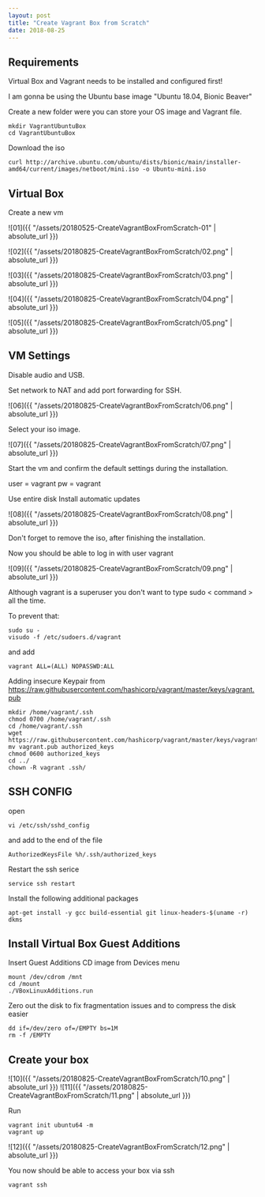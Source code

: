 ```yaml
---
layout: post
title: "Create Vagrant Box from Scratch"
date: 2018-08-25
---
```


## Requirements

Virtual Box and Vagrant needs to be installed and configured first!

I am gonna be using the Ubuntu base image "Ubuntu 18.04, Bionic Beaver"

Create a new folder were you can store your OS image and Vagrant file.


```
mkdir VagrantUbuntuBox
cd VagrantUbuntuBox
```
Download the iso

```
curl http://archive.ubuntu.com/ubuntu/dists/bionic/main/installer-amd64/current/images/netboot/mini.iso -o Ubuntu-mini.iso
```

## Virtual Box

Create a new vm

![01]({{ "/assets/20180525-CreateVagrantBoxFromScratch-01" | absolute_url }})

![02]({{ "/assets/20180825-CreateVagrantBoxFromScratch/02.png" | absolute_url }})

![03]({{ "/assets/20180825-CreateVagrantBoxFromScratch/03.png" | absolute_url }})

![04]({{ "/assets/20180825-CreateVagrantBoxFromScratch/04.png" | absolute_url }})

![05]({{ "/assets/20180825-CreateVagrantBoxFromScratch/05.png" | absolute_url }})


## VM Settings

Disable audio and USB.

Set network to NAT and add port forwarding for SSH.

![06]({{ "/assets/20180825-CreateVagrantBoxFromScratch/06.png" | absolute_url }})

Select your iso image.

![07]({{ "/assets/20180825-CreateVagrantBoxFromScratch/07.png" | absolute_url }})

Start the vm and confirm the default settings during the installation.

user = vagrant
pw = vagrant

Use entire disk
Install automatic updates

![08]({{ "/assets/20180825-CreateVagrantBoxFromScratch/08.png" | absolute_url }})

Don't forget to remove the iso, after finishing the installation.

Now you should be able to log in with user vagrant

![09]({{ "/assets/20180825-CreateVagrantBoxFromScratch/09.png" | absolute_url }})

Although vagrant is a superuser you don't want to type sudo < command > all the time.

To prevent that:

```
sudo su -
visudo -f /etc/sudoers.d/vagrant
```
and add
```
vagrant ALL=(ALL) NOPASSWD:ALL
```
Adding insecure Keypair from https://raw.githubusercontent.com/hashicorp/vagrant/master/keys/vagrant.pub

```
mkdir /home/vagrant/.ssh
chmod 0700 /home/vagrant/.ssh
cd /home/vagrant/.ssh
wget https://raw.githubusercontent.com/hashicorp/vagrant/master/keys/vagrant.pub
mv vagrant.pub authorized_keys
chmod 0600 authorized_keys
cd ../
chown -R vagrant .ssh/
```

## SSH CONFIG

open

```
vi /etc/ssh/sshd_config
```

and add to the end of the file

```
AuthorizedKeysFile %h/.ssh/authorized_keys
```

Restart the ssh serice

```
service ssh restart
```

Install the following additional packages

```
apt-get install -y gcc build-essential git linux-headers-$(uname -r) dkms
```

## Install Virtual Box Guest Additions

Insert Guest Additions CD image from Devices menu

```
mount /dev/cdrom /mnt
cd /mount
./VBoxLinuxAdditions.run
```

Zero out the disk to fix fragmentation issues and to compress the disk easier

```
dd if=/dev/zero of=/EMPTY bs=1M
rm -f /EMPTY
```

## Create your box

![10]({{ "/assets/20180825-CreateVagrantBoxFromScratch/10.png" | absolute_url }})
![11]({{ "/assets/20180825-CreateVagrantBoxFromScratch/11.png" | absolute_url }})

Run

```
vagrant init ubuntu64 -m
vagrant up
```

![12]({{ "/assets/20180825-CreateVagrantBoxFromScratch/12.png" | absolute_url }})

You now should be able to access your box via ssh

```
vagrant ssh
```